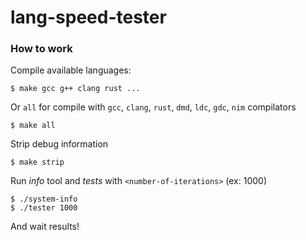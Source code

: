 # lang-speed-tester
### How to work

Compile available languages:
```
$ make gcc g++ clang rust ...
```
Or `all` for compile with `gcc`, `clang`, `rust`, `dmd`, `ldc`, `gdc`, `nim` compilators
```
$ make all
```
Strip debug information
```
$ make strip
```
Run *info* tool and *tests* with `<number-of-iterations>` (ex: 1000)
```
$ ./system-info
$ ./tester 1000
```
And wait results!
